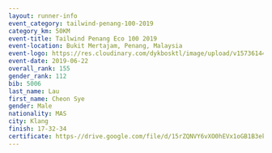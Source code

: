 ```yaml
--- 
layout: runner-info 
event_category: tailwind-penang-100-2019 
category_km: 50KM 
event-title: Tailwind Penang Eco 100 2019 
event-location: Bukit Mertajam, Penang, Malaysia 
event-logo: https://res.cloudinary.com/dykbosktl/image/upload/v1573614442/Logo/Logo_gqlzi3.jpg 
event-date: 2019-06-22 
overall_rank: 155
gender_rank: 112
bib: 5006
last_name: Lau
first_name: Cheon Sye
gender: Male
nationality: MAS
city: Klang
finish: 17-32-34
certificate: https-//drive.google.com/file/d/15rZQNVY6vXO0hEVx1oGB1B3ekcpqZSZ/view?usp=sharing
--- 
```

